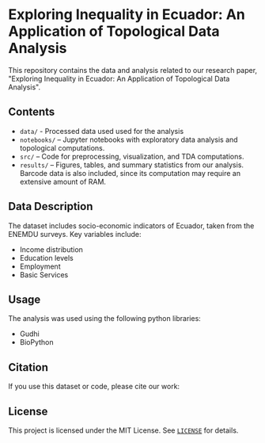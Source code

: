 # Exploring Inequality in Ecuador: An Application of Topological Data Analysis

This repository contains the data and analysis related to our research paper, "Exploring Inequality in Ecuador: An Application of Topological Data Analysis".

## Contents

- `data/` - Processed data used used for the analysis
- `notebooks/` – Jupyter notebooks with exploratory data analysis and topological computations.
- `src/` – Code for preprocessing, visualization, and TDA computations.
- `results/` – Figures, tables, and summary statistics from our analysis. Barcode data is also included, since its computation may require an extensive amount of RAM.


## Data Description

The dataset includes socio-economic indicators of Ecuador, taken from the ENEMDU surveys. Key variables include:
- Income distribution
- Education levels
- Employment
- Basic Services


## Usage

The analysis was used using the following python libraries:
- Gudhi
- BioPython

## Citation

If you use this dataset or code, please cite our work:


## License

This project is licensed under the MIT License. See [`LICENSE`](LICENSE) for details.

